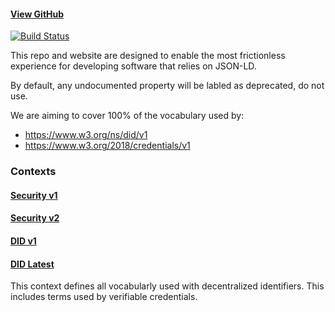 #### [View GitHub](https://github.com/decentralized-identity/context)

[![Build Status](https://travis-ci.org/decentralized-identity/context.svg?branch=master)](https://travis-ci.org/decentralized-identity/context)

This repo and website are designed to enable the most frictionless experience for developing software that relies on JSON-LD.

By default, any undocumented property will be labled as deprecated, do not use.

We are aiming to cover 100% of the vocabulary used by:

- https://www.w3.org/ns/did/v1
- https://www.w3.org/2018/credentials/v1

### Contexts

#### [Security v1](https://identity.foundation/context/security-v1)

#### [Security v2](https://identity.foundation/context/security-v1)

#### [DID v1](https://identity.foundation/context/did-v1)

#### [DID Latest](https://identity.foundation/context/did-latest)

This context defines all vocabularly used with decentralized identifiers. This includes terms used by verifiable credentials.
